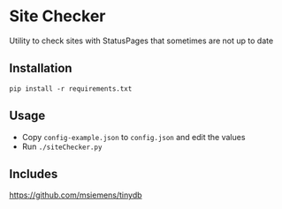 # Site Checker

Utility to check sites with StatusPages that sometimes are not up to date

## Installation

`pip install -r requirements.txt`

## Usage

* Copy `config-example.json` to `config.json` and edit the values
* Run `./siteChecker.py`

## Includes
https://github.com/msiemens/tinydb